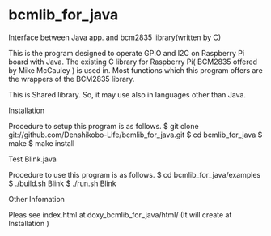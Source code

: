 bcmlib_for_java
===============

Interface between Java app. and bcm2835 library(written by C)

This is the program designed to operate GPIO and I2C on Raspberry Pi board with Java.
The existing C library for Raspberry Pi( BCM2835 offered by Mike McCauley ) is used in. 
Most functions which this program offers are the wrappers of the BCM2835 library. 

This is Shared library. So, it may use also in languages other than Java. 

Installation

Procedure to setup this program is as follows. 
 $ git clone git://github.com/Denshikobo-Life/bcmlib_for_java.git
 $ cd bcmlib_for_java
 $ make
 $ make install

Test Blink.java

Procedure to use this program is as follows. 
$ cd bcmlib_for_java/examples
$ ./build.sh Blink
$ ./run.sh Blink

Other Infomation

Pleas see index.html at doxy_bcmlib_for_java/html/
(It will create at Installation )

